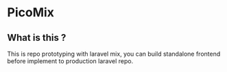 <!---
 Copyright (c) 2017 Julian Prasetyo <picobug.jp@gmail.com>
 
 This software is released under the MIT License.
 https://opensource.org/licenses/MIT
-->


# PicoMix

## What is this ?

This is repo prototyping with laravel mix, you can build standalone frontend before implement to production laravel repo.